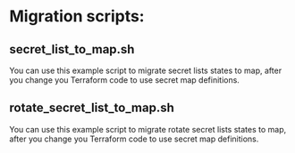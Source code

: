 # Migration scripts:

## secret_list_to_map.sh
You can use this example script to migrate secret lists states to map, after you change you Terraform code to use secret map definitions.

## rotate_secret_list_to_map.sh
You can use this example script to migrate rotate secret lists states to map, after you change you Terraform code to use secret map definitions.
